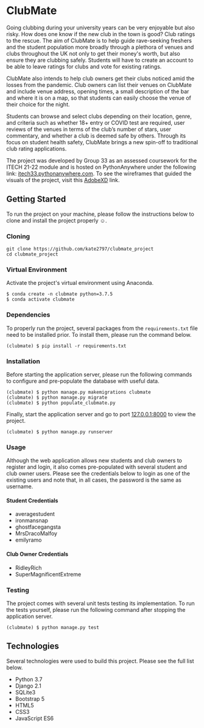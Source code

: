 # ClubMate
Going clubbing during your university years can be very enjoyable but also risky. How does one know if the new club in the town is good? Club ratings to the rescue. The aim of ClubMate is to help guide rave-seeking freshers and the student population more broadly through a plethora of venues and clubs throughout the UK not only to get their money's worth, but also ensure they are clubbing safely. Students will have to create an account to be able to leave ratings for clubs and vote for existing ratings.

ClubMate also intends to help club owners get their clubs noticed amid the losses from the pandemic. Club owners can list their venues on ClubMate and include venue address, opening times, a small description of the bar and where it is on a map, so that students can easily choose the venue of their choice for the night.

Students can browse and select clubs depending on their location, genre, and criteria such as whether 18+ entry or COVID test are required, user reviews of the venues in terms of the club’s number of stars, user commentary, and whether a club is deemed safe by others. Through its focus on student health safety, ClubMate brings a new spin-off to traditional club rating applications.

The project was developed by Group 33 as an assessed coursework for the ITECH 21-22 module and is hosted on PythonAnywhere under the following link: [itech33.pythonanywhere.com](http://itech33.pythonanywhere.com/). To see the wireframes that guided the visuals of the project, visit this [AdobeXD](https://xd.adobe.com/view/48d98a5e-9a3f-4c8a-84ab-2eb515e9cdd6-1d8a/) link.

## Getting Started
To run the project on your machine, please follow the instructions below to clone and install the project properly ☺️.

### Cloning
```
git clone https://github.com/kate2797/clubmate_project
cd clubmate_project
```
### Virtual Environment
Activate the project's virtual environment using Anaconda.

```
$ conda create -n clubmate python=3.7.5
$ conda activate clubmate
```
### Dependencies
To properly run the project, several packages from the `requirements.txt` file need to be installed prior. To install them, please run the command below.
```
(clubmate) $ pip install -r requirements.txt
```

### Installation
Before starting the application server, please run the following commands to configure and pre-populate the database with useful data.
```
(clubmate) $ python manage.py makemigrations clubmate
(clubmate) $ python manage.py migrate
(clubmate) $ python populate_clubmate.py
```
Finally, start the application server and go to port [127.0.0.1:8000](http://127.0.0.1:8000/) to view the project.
```
(clubmate) $ python manage.py runserver
```
### Usage
Although the web application allows new students and club owners to register and login, it also comes pre-populated with several student and club owner users. Please see the credentials below to login as one of the existing users and note that, in all cases, the password is the same as username.
#### Student Credentials
- averagestudent
- ironmansnap
- ghostfacegangsta
- MrsDracoMalfoy
- emilyramo

#### Club Owner Credentials
- RidleyRich
- SuperMagnificentExtreme

### Testing
The project comes with several unit tests testing its implementation. To run the tests yourself, please run the following command after stopping the application server.
```
(clubmate) $ python manage.py test
```
## Technologies
Several technologies were used to build this project. Please see the full list below.
- Python 3.7
- Django 2.1
- SQLite3
- Bootstrap 5
- HTML5
- CSS3
- JavaScript ES6
